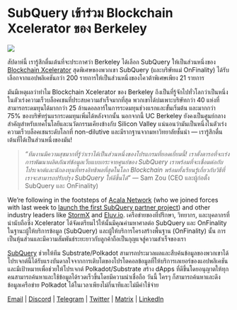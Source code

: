 # SubQuery เข้าร่วม Blockchain Xcelerator ของ Berkeley

![](https://miro.medium.com/max/1400/0*gYUy-1COtbpLV1X1)

สัปดาห์นี้ เรารู้สึกตื่นเต้นที่จะประกาศว่า Berkeley ได้เลือก SubQuery ให้เป็นส่วนหนึ่งของ [Blockchain Xcelerator](https://www.xcelerator.berkeley.edu/) สุดพิเศษของพวกเขา SubQuery (และบริษัทแม่ OnFinality) ได้รับเลือกจากแอปพลิเคชันกว่า 200 รายการให้เป็นส่วนหนึ่งของโควต้าพิเศษเพียง 21 รายการ

มันมีเหตุผลว่าทำไม Blockchain Xcelerator ของ Berkeley ถึงเป็นที่รู้จักไปทั่วโลกว่าเป็นหนึ่งในตัวเร่งความเร็วบล็อคเชนที่ประสบความสำเร็จมากที่สุด พวกเขาได้บ่มเพาะบริษัทกว่า 40 แห่งที่สามารถระดมทุนได้มากกว่า 25 ล้านดอลลาร์ในการระดมทุนช่วงแรกและขั้นเริ่มต้น และมากกว่า 75% ของบริษัทรุ่นแรกระดมทุนเพิ่มได้หลังจากนั้น นอกจากนี้ UC Berkeley ยังคงเป็นศูนย์กลางสำคัญสำหรับเทคโนโลยีและนวัตกรรมเคียงข้างกับ Silicon Valley แน่นอนว่ามันเป็นหนึ่งในตัวเร่งความเร็วบล็อคเชนระดับโลกที่ non-dilutive และมีรากฐานจากมหาวิทยาลัยชั้นนำ — เรารู้สึกตื่นเต้นที่ได้เป็นส่วนหนึ่งของมัน!

> _“ทีมงานมีความสุขมากที่รู้ว่าเราได้เป็นส่วนหนึ่งของโปรแกรมที่ยอดเยี่ยมนี้! เราตั้งตารอที่จะเร่งการพัฒนาผลิตภัณฑ์ข้อมูลเว็บแบบกระจายศูนย์ของ SubQuery เราพร้อมที่จะเชื่อมต่อกับโปรเจกต์และนักลงทุนที่ทรงอิทธิพลที่สุดในโลก Blockchain พร้อมทั้งเรียนรู้เกี่ยวกับวิธีที่เราจะสามารถปรับปรุง SubQuery ให้ดีขึ้นได้”_ — Sam Zou (CEO และผู้ก่อตั้ง SubQuery และ OnFinality)

We’re following in the footsteps of [Acala Network](https://acala.network) (who we joined forces with last week to [launch the first SubQuery partner project](../customer_announcements/20210316-SubQuery-Integrates-Acala-to-Aggregate-and-Serve-DeFi-Data-to-Polkadot-and-Kusama-Builders.md)) and other industry leaders like [StormX](https://stormx.io) and [Eluv.io](https://eluv.io). เครือข่ายของที่ปรึกษา, วิทยากร, และบุคลากรที่น่านับถือซึ่ง Xcelerator ได้จัดเตรียมไว้ให้นั้นมีคุณค่ามหาศาลต่อ SubQuery และ OnFinality ในฐานะผู้ให้บริการข้อมูล (SubQuery) และผู้ให้บริการโครงสร้างพื้นฐาน (OnFinality) นั้น การเป็นหุ้นส่วนและมีความสัมพันธ์ระยะยาวกับลูกค้าถือเป็นกุญแจสู่ความสำเร็จของเรา

[SubQuery](https://www.subquery.network/) ช่วยให้ทีม Substrate/Polkadot สามารถประมวลผลและสืบค้นข้อมูลของพวกเขาได้ โปรเจกต์นี้ได้รับแรงบันดาลใจจากการเติบโตของโปรโตคอลข้อมูลที่ให้บริการเลเยอร์ของแอปพลิเคชัน และมีเป้าหมายเพื่อช่วยให้โปรเจกต์ Polkadot/Substrate สร้าง dApps ที่ดีขึ้นโดยอนุญาตให้ทุกคนสามารถค้นหาและใช้ข้อมูลได้รวดเร็วขึ้นโดยมีความน่าเชื่อถือ วันนี้ ใครๆ ก็สามารถค้นหาและดึงข้อมูลเครือข่าย Polkadot ได้ในเวลาเพียงไม่กี่นาทีและไม่มีค่าใช้จ่าย

[Email](mailto:hello@subquery.network) | [Discord](https://discord.com/invite/78zg8aBSMG) | [Telegram](https://t.me/subquerynetwork) | [Twitter](https://twitter.com/subquerynetwork) | [Matrix](https://matrix.to/#/#subquery:matrix.org) | [LinkedIn](https://www.linkedin.com/company/subquery)
